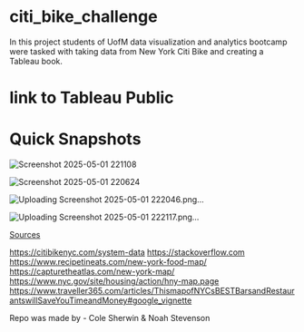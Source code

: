# citi_bike_challenge

In this project students of UofM data visualization and analytics bootcamp were tasked with taking data from New York Citi Bike and creating a Tableau book. 

# link to Tableau Public 

# Quick Snapshots

![Screenshot 2025-05-01 221108](https://github.com/user-attachments/assets/f28a3c68-aafd-40fe-ba73-eaf5dcdf9ee9)

![Screenshot 2025-05-01 220624](https://github.com/user-attachments/assets/d3b6d300-ba42-4774-8cb0-60980871ca90)

![Uploading Screenshot 2025-05-01 222046.png…]()

![Uploading Screenshot 2025-05-01 222117.png…]()


<ins>Sources</ins>

https://citibikenyc.com/system-data
https://stackoverflow.com
https://www.recipetineats.com/new-york-food-map/
https://capturetheatlas.com/new-york-map/
https://www.nyc.gov/site/housing/action/hny-map.page
https://www.traveller365.com/articles/ThismapofNYCsBESTBarsandRestaurantswillSaveYouTimeandMoney#google_vignette

Repo was made by - Cole Sherwin & Noah Stevenson
